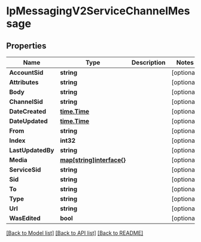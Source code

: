 # IpMessagingV2ServiceChannelMessage

## Properties

Name | Type | Description | Notes
------------ | ------------- | ------------- | -------------
**AccountSid** | **string** |  | [optional] 
**Attributes** | **string** |  | [optional] 
**Body** | **string** |  | [optional] 
**ChannelSid** | **string** |  | [optional] 
**DateCreated** | [**time.Time**](time.Time.md) |  | [optional] 
**DateUpdated** | [**time.Time**](time.Time.md) |  | [optional] 
**From** | **string** |  | [optional] 
**Index** | **int32** |  | [optional] 
**LastUpdatedBy** | **string** |  | [optional] 
**Media** | [**map[string]interface{}**](.md) |  | [optional] 
**ServiceSid** | **string** |  | [optional] 
**Sid** | **string** |  | [optional] 
**To** | **string** |  | [optional] 
**Type** | **string** |  | [optional] 
**Url** | **string** |  | [optional] 
**WasEdited** | **bool** |  | [optional] 

[[Back to Model list]](../README.md#documentation-for-models) [[Back to API list]](../README.md#documentation-for-api-endpoints) [[Back to README]](../README.md)


